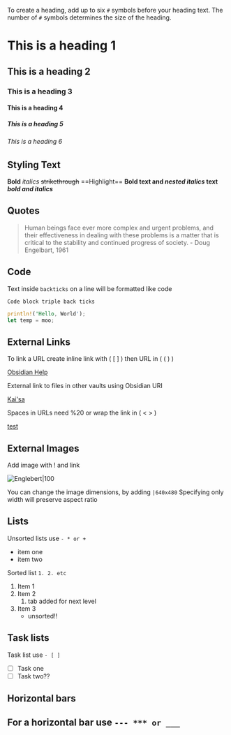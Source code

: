 To create a heading, add up to six `#` symbols before your heading text. The number of `#` symbols determines the size of the heading.

# This is a heading 1 
## This is a heading 2 
### This is a heading 3 
#### This is a heading 4 
##### This is a heading 5 
###### This is a heading 6

## Styling Text

**Bold**
*italics*
~~strikethrough~~
==Highlight==
**Bold text and _nested italics_  text**
***bold and italics***

## Quotes

> Human beings face ever more complex and urgent problems, and their effectiveness in dealing with these problems is a matter that is critical to the stability and continued progress of society. 
\- Doug Engelbart, 1961

## Code

Text inside `backticks` on a line will be formatted like code

```
Code block triple back ticks
```

```rust
println!('Hello, World');
let temp = moo;
```

## External Links

To link a URL create inline link with ( [ ] ) then URL in ( ( ) )

[Obsidian Help](https://help.obsidian.md)

External link to files in other vaults using Obsidian URI

[Kai'sa](obsidian://open?vault=NyshakVault&file=Kai'sa.md)

Spaces in URLs need %20 or wrap the link in ( < > )

[test](<obsidian://open?vault=NyshakVault&file=My Note.md>)

## External Images

Add image with ! and link 

![Englebert|100](https://history-computer.com/ModernComputer/Basis/images/Engelbart.jpg)

You can change the image dimensions, by adding `|640x480`
Specifying only width will preserve aspect ratio

## Lists

Unsorted lists use `- * or +`
- item one
- item two

Sorted list `1. 2. etc`
1. Item 1
2. Item 2
	1. tab added for next level
3. Item 3
	* unsorted!!

## Task lists

Task list use `- [ ]`
- [ ] Task one
- [ ] Task two??

## Horizontal bars

For a horizontal bar use `--- *** or ___`
---